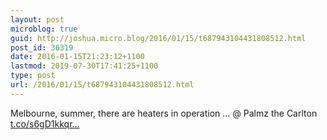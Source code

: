 ```yaml
---
layout: post
microblog: true
guid: http://joshua.micro.blog/2016/01/15/t687943104431808512.html
post_id: 36319
date: 2016-01-15T21:23:12+1100
lastmod: 2019-07-30T17:41:25+1100
type: post
url: /2016/01/15/t687943104431808512.html
---
```

Melbourne, summer, there are heaters in operation ... @ Palmz the Carlton [t.co/s6gD1kkqr...](https://t.co/s6gD1kkqrb)
